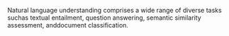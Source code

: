 Natural language understanding comprises a wide range of diverse tasks suchas textual entailment, question answering, semantic similarity assessment, anddocument classification.   

